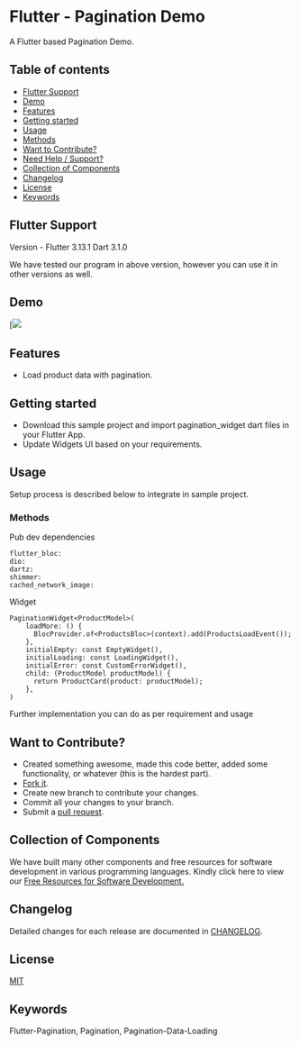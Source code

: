# Flutter - Pagination Demo

A Flutter based Pagination Demo.


## Table of contents
- [Flutter Support](#flutter-support)
- [Demo](#demo)
- [Features](#features)
- [Getting started](#getting-started)
- [Usage](#usage)
- [Methods](#methods)
- [Want to Contribute?](#want-to-contribute)
- [Need Help / Support?](#need-help)
- [Collection of Components](#collection-of-Components)
- [Changelog](#changelog)
- [License](#license)
- [Keywords](#Keywords)


## Flutter Support

Version - Flutter 3.13.1
          Dart 3.1.0

We have tested our program in above version, however you can use it in other versions as well.


## Demo
[![](wli_flutter_pagination.gif)


## Features

* Load product data with pagination.


## Getting started

* Download this sample project and import pagination_widget dart files in your Flutter App.
* Update Widgets UI based on your requirements.


## Usage

Setup process is described below to integrate in sample project.


### Methods

Pub dev dependencies

    flutter_bloc:
    dio:
    dartz:
    shimmer:
    cached_network_image:       

Widget
    
    PaginationWidget<ProductModel>(
        loadMore: () {
          BlocProvider.of<ProductsBloc>(context).add(ProductsLoadEvent());
        },
        initialEmpty: const EmptyWidget(),
        initialLoading: const LoadingWidget(),
        initialError: const CustomErrorWidget(),
        child: (ProductModel productModel) {
          return ProductCard(product: productModel);
        },
    )

Further implementation you can do as per requirement and usage


## Want to Contribute?

- Created something awesome, made this code better, added some functionality, or whatever (this is the hardest part).
- [Fork it](http://help.github.com/forking/).
- Create new branch to contribute your changes.
- Commit all your changes to your branch.
- Submit a [pull request](http://help.github.com/pull-requests/).


## Collection of Components

We have built many other components and free resources for software development in various programming languages. Kindly click here to view our [Free Resources for Software Development.](https://www.weblineindia.com/software-development-resources.html)
 

## Changelog

Detailed changes for each release are documented in [CHANGELOG](./CHANGELOG).


## License

[MIT](LICENSE)

[mit]: ./LICENSE


## Keywords

Flutter-Pagination, Pagination, Pagination-Data-Loading
